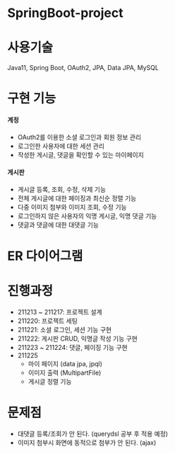 # SpringBoot-project

# 사용기술
Java11, Spring Boot, OAuth2, JPA, Data JPA, MySQL

# 구현 기능
#### 계정
- OAuth2를 이용한 소셜 로그인과 회원 정보 관리
- 로그인한 사용자에 대한 세션 관리
- 작성한 게시글, 댓글을 확인할 수 있는 마이페이지

#### 게시판
- 게시글 등록, 조회, 수정, 삭제 기능
- 전체 게시글에 대한 페이징과 최신순 정렬 기능
- 다중 이미지 첨부와 이미지 조회, 수정 기능
- 로그인하지 않은 사용자의 익명 게시글, 익명 댓글 기능
- 댓글과 댓글에 대한 대댓글 기능

# ER 다이어그램

# 진행과정
- 211213 ~ 211217: 프로젝트 설계
- 211220: 프로젝트 세팅
- 211221: 소셜 로그인, 세션 기능 구현
- 211222: 게시판 CRUD, 익명글 작성 기능 구현
- 211223 ~ 211224: 댓글, 페이징 기능 구현
- 211225
  - 마이 페이지 (data jpa, jpql)
  - 이미지 출력 (MultipartFile)
  - 게시글 정렬 기능

# 문제점
- 대댓글 등록/조회가 안 된다. (querydsl 공부 후 적용 예정)
- 이미지 첨부시 화면에 동적으로 첨부가 안 된다. (ajax)
